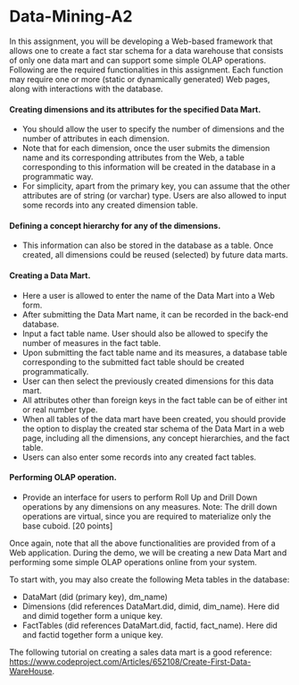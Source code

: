# Data-Mining-A2

In this assignment, you will be developing a Web-based framework that allows one to create a fact star schema for a data warehouse that consists of only one data mart and can support some simple OLAP operations. Following are the required functionalities in this assignment. Each function may require one or more (static or dynamically generated) Web pages, along with interactions with the database. 

#### Creating dimensions and its attributes for the specified Data Mart. 
* You should allow the user to specify the number of dimensions and the number of attributes in each dimension. 
* Note that for each dimension, once the user submits the dimension name and its corresponding attributes from the Web, a table corresponding to this information will be created in the database in a programmatic way.
* For simplicity, apart from the primary key, you can assume that the other attributes are of string (or varchar) type. Users are also allowed to input some records into any created dimension table.
 
#### Defining a concept hierarchy for any of the dimensions. 
* This information can also be stored in the database as a table. Once created, all dimensions could be reused (selected) by future data marts.
 
#### Creating a Data Mart. 
* Here a user is allowed to enter the name of the Data Mart into a Web form. 
* After submitting the Data Mart name, it can be recorded in the back-end database.  
* Input a fact table name. User should also be allowed to specify the number of measures in the fact table. 
* Upon submitting the fact table name and its measures, a database table corresponding to the submitted fact table should be created programmatically. 
* User can then select the previously created dimensions for this data mart. 
* All attributes other than foreign keys in the fact table can be of either int or real number type. 
* When all tables of the data mart have been created, you should provide the option to display the created star schema of the Data Mart in a web page, including all the dimensions, any concept hierarchies, and the fact table. 
* Users can also enter some records into any created fact tables. 
 
#### Performing OLAP operation. 
* Provide an interface for users to perform Roll Up and Drill Down operations by any dimensions on any measures. Note: The drill down operations are virtual, since you are required to materialize only the base cuboid. [20 points] 
 
Once again, note that all the above functionalities are provided from of a Web application. During the demo, we will be creating a new Data Mart and performing some simple OLAP operations online from your system. 

To start with, you may also create the following Meta tables in the database: 
* DataMart (did (primary key), dm_name) 
* Dimensions (did references DataMart.did, dimid, dim_name). Here did and dimid together form a unique key. 
* FactTables (did references DataMart.did, factid, fact_name). Here did and factid together form a unique key. 
 
The following tutorial on creating a sales data mart is a good reference: https://www.codeproject.com/Articles/652108/Create-First-Data-WareHouse. 
